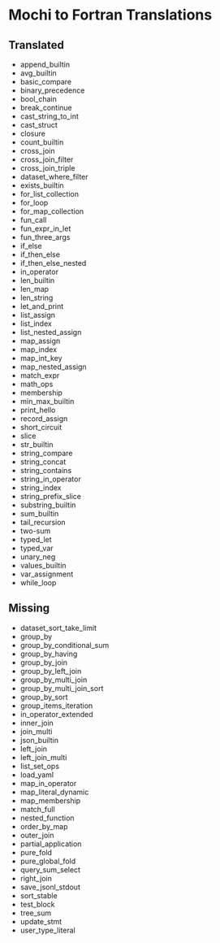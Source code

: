 # Mochi to Fortran Translations

## Translated
- append_builtin
- avg_builtin
- basic_compare
- binary_precedence
- bool_chain
- break_continue
- cast_string_to_int
- cast_struct
- closure
- count_builtin
- cross_join
- cross_join_filter
- cross_join_triple
- dataset_where_filter
- exists_builtin
- for_list_collection
- for_loop
- for_map_collection
- fun_call
- fun_expr_in_let
- fun_three_args
- if_else
- if_then_else
- if_then_else_nested
- in_operator
- len_builtin
- len_map
- len_string
- let_and_print
- list_assign
- list_index
- list_nested_assign
- map_assign
- map_index
- map_int_key
- map_nested_assign
- match_expr
- math_ops
- membership
- min_max_builtin
- print_hello
- record_assign
- short_circuit
- slice
- str_builtin
- string_compare
- string_concat
- string_contains
- string_in_operator
- string_index
- string_prefix_slice
- substring_builtin
- sum_builtin
- tail_recursion
- two-sum
- typed_let
- typed_var
- unary_neg
- values_builtin
- var_assignment
- while_loop

## Missing
- dataset_sort_take_limit
- group_by
- group_by_conditional_sum
- group_by_having
- group_by_join
- group_by_left_join
- group_by_multi_join
- group_by_multi_join_sort
- group_by_sort
- group_items_iteration
- in_operator_extended
- inner_join
- join_multi
- json_builtin
- left_join
- left_join_multi
- list_set_ops
- load_yaml
- map_in_operator
- map_literal_dynamic
- map_membership
- match_full
- nested_function
- order_by_map
- outer_join
- partial_application
- pure_fold
- pure_global_fold
- query_sum_select
- right_join
- save_jsonl_stdout
- sort_stable
- test_block
- tree_sum
- update_stmt
- user_type_literal
